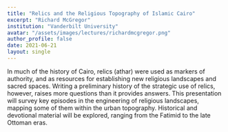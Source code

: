 ```yaml
---
title: "Relics and the Religious Topography of Islamic Cairo"
excerpt: "Richard McGregor"
institution: "Vanderbilt University"
avatar: "/assets/images/lectures/richardmcgregor.png"
author_profile: false
date: 2021-06-21
layout: single
---
```


In much of the history of Cairo, relics (athar) were used as markers of authority, and as resources for establishing new religious landscapes and sacred spaces. Writing a preliminary history of the strategic use of relics, however, raises more questions than it provides answers. This presentation will survey key episodes in the engineering of religious landscapes, mapping some of them within the urban topography. Historical and devotional material will be explored, ranging from the Fatimid to the late Ottoman eras.
